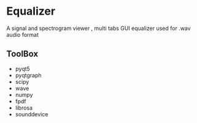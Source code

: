# Equalizer
A signal and spectrogram viewer , multi tabs GUI equalizer used for .wav audio format 

## ToolBox
* pyqt5
* pyqtgraph
* scipy
* wave
* numpy
* fpdf
* librosa
* sounddevice

